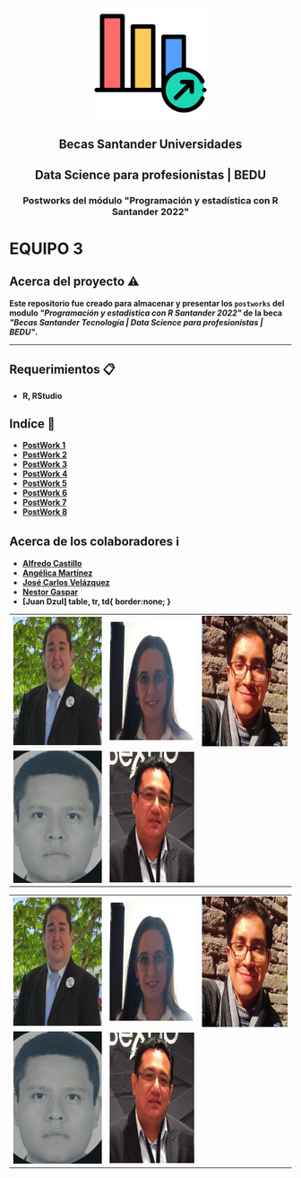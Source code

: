 <p align="center">
  <img src="img/logo.png" alt="Logo" width="200" height="200">
</p>
<p align="center">  
 
<h2 align="center"><strong>Becas Santander Universidades</h2>
<h2 align="center"><strong>Data Science para profesionistas | BEDU</h2>
<h3 align="center"><strong>Postworks del módulo "Programación y estadística con R Santander 2022" </h2>

# EQUIPO 3

## Acerca del proyecto ⚠️
Este repositorio fue creado para almacenar y presentar los `postworks` del modulo _"Programación y estadística con R Santander 2022"_ de la beca _"Becas Santander Tecnología | Data Science para profesionistas | BEDU"_.
***

## Requerimientos 📋
* R, RStudio

## Indíce 📖

- [PostWork 1](/PostWork1)
- [PostWork 2](/PostWork2)
- [PostWork 3](/PostWork3)
- [PostWork 4](/PostWork4)
- [PostWork 5](/PostWork5)
- [PostWork 6](/PostWork6)
- [PostWork 7](/PostWork7)
- [PostWork 8](/PostWork8)


## Acerca de los colaboradores ℹ️
- [Alfredo Castillo](https://github.com/alsolisc)
- [Angélica Martínez](https://github.com/AngelicaMarMo)
- [José Carlos Velázquez](https://github.com/CharlieUG)
- [Nestor Gaspar](https://github.com/nex3t)
- [Juan Dzul]
table, tr, td{
 border:none;
}

<table style="border:none">
    <tr style="border:none">
    <td style="border:none">
	<img src="img/Alfredo.jpg" alt="Logo" width="242" height="229"> 
	</td>
	<td style="border:none">
	<img src="img/Angelica.jpg" alt="Logo" width="223" height="211"> 
	</td>
	<td style="border: none">
	<img src="img/JoseCarlos.jpg" alt="Logo" width="235" height="233">
	</td>
	</tr>
	<tr style="border: none">
	<td style="border: none">
	<img src="img/Nestor.jpg" alt="Logo" width="174" height="236">
	</td>
	<td style="border: none">
	<img src="img/Juan.jpg" alt="Logo" width="232" height="233"> 
	</td>
	<td style="border: none">
	</td>
	<tr>
</table>

|   |   |   |
|---|---|---|
| <img src="img/Alfredo.jpg" alt="Logo" width="242" height="229">   | <img src="img/Angelica.jpg" alt="Logo" width="223" height="211">   |  <img src="img/JoseCarlos.jpg" alt="Logo" width="235" height="233">  |
| <img src="img/Nestor.jpg" alt="Logo" width="174" height="236">   | <img src="img/Juan.jpg" alt="Logo" width="232" height="233">   |    |

